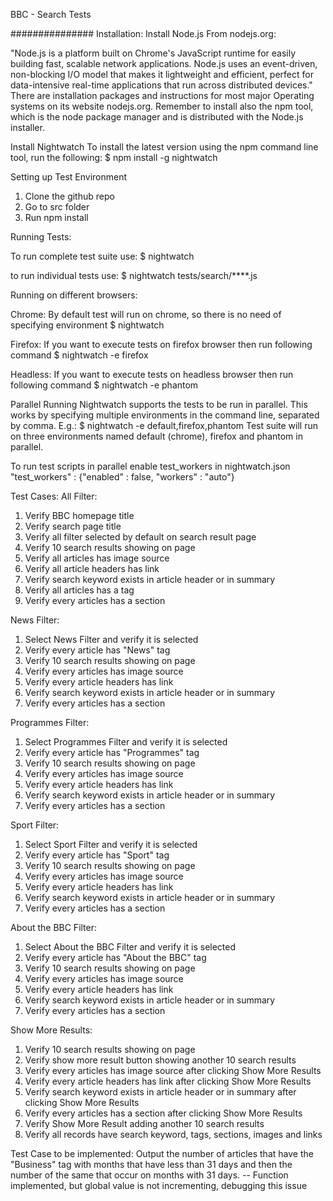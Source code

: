 BBC - Search Tests

###############
Installation:
Install Node.js
From nodejs.org:

"Node.js is a platform built on Chrome's JavaScript runtime for easily building fast, scalable network applications. Node.js uses an event-driven, non-blocking I/O model that makes it lightweight and efficient, perfect for data-intensive real-time applications that run across distributed devices."
There are installation packages and instructions for most major Operating systems on its website nodejs.org. Remember to install also the npm tool, which is the node package manager and is distributed with the Node.js installer.

Install Nightwatch
To install the latest version using the npm command line tool, run the following:
$ npm install -g nightwatch


Setting up Test Environment
1. Clone the github repo
2. Go to src folder
3. Run npm install

Running Tests:

To run complete test suite use:
$ nightwatch

to run individual tests use:
$ nightwatch tests/search/****.js

Running on different browsers:

Chrome:
By default test will run on chrome, so there is no need of specifying environment
$ nightwatch

Firefox:
If you want to execute tests on firefox browser then run following command
$ nightwatch -e firefox

Headless:
If you want to execute tests on headless browser then run following command
$ nightwatch -e phantom

Parallel Running
Nightwatch supports the tests to be run in parallel. This works by specifying multiple environments in the command line, separated by comma. E.g.:
$ nightwatch -e default,firefox,phantom
Test suite will run on three environments named default (chrome), firefox and phantom in parallel.

To run test scripts in parallel enable test_workers in nightwatch.json
"test_workers" : {"enabled" : false, "workers" : "auto"}

Test Cases:
All Filter:
1. Verify BBC homepage title
2. Verify search page title
3. Verify all filter selected by default on search result page
4. Verify 10 search results showing on page
5. Verify all articles has image source
6. Verify all article headers has link
7. Verify search keyword exists in article header or in summary
8. Verify all articles has a tag
9. Verify every articles has a section

News Filter:
1. Select News Filter and verify it is selected
2. Verify every article has "News" tag
3. Verify 10 search results showing on page
4. Verify every articles has image source
5. Verify every article headers has link
6. Verify search keyword exists in article header or in summary
7. Verify every articles has a section

Programmes Filter:
1. Select Programmes Filter and verify it is selected
2. Verify every article has "Programmes" tag
3. Verify 10 search results showing on page
4. Verify every articles has image source
5. Verify every article headers has link
6. Verify search keyword exists in article header or in summary
7. Verify every articles has a section

Sport Filter:
1. Select Sport Filter and verify it is selected
2. Verify every article has "Sport" tag
3. Verify 10 search results showing on page
4. Verify every articles has image source
5. Verify every article headers has link
6. Verify search keyword exists in article header or in summary
7. Verify every articles has a section

About the BBC Filter:
1. Select About the BBC Filter and verify it is selected
2. Verify every article has "About the BBC" tag
3. Verify 10 search results showing on page
4. Verify every articles has image source
5. Verify every article headers has link
6. Verify search keyword exists in article header or in summary
7. Verify every articles has a section

Show More Results:
1. Verify 10 search results showing on page
2. Verify show more result button showing another 10 search results
3. Verify every articles has image source after clicking Show More Results
5. Verify every article headers has link after clicking Show More Results
6. Verify search keyword exists in article header or in summary after clicking Show More Results
7. Verify every articles has a section after clicking Show More Results
8. Verify Show More Result adding another 10 search results
9. Verify all records have search keyword, tags, sections, images and links

Test Case to be implemented:
Output the number of articles that have the "Business" tag with months that have less than
31 days and then the number of the same that occur on months with 31 days. -- Function implemented, but global value is not incrementing, debugging this issue
